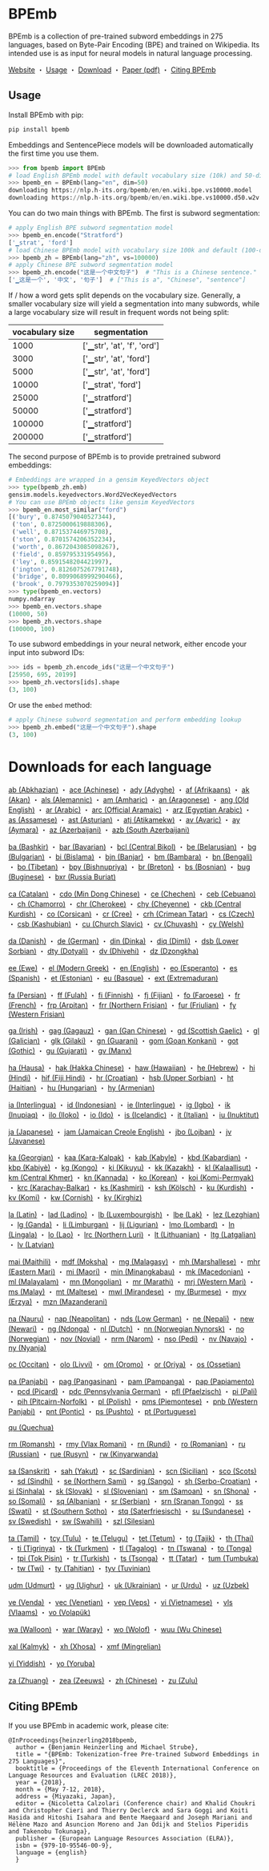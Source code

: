 # BPEmb

BPEmb is a collection of pre-trained subword embeddings in 275 languages, based on Byte-Pair Encoding (BPE) and trained on Wikipedia. Its intended use is as input for neural models in natural language processing.

[Website](https://nlp.h-its.org/bpemb) ・ 
[Usage](#usage) ・ 
[Download](#downloads-for-each-language) ・ 
[Paper (pdf)](http://www.lrec-conf.org/proceedings/lrec2018/pdf/1049.pdf) ・ 
[Citing BPEmb](#citing-bpemb)



## Usage

Install BPEmb with pip:

```bash
pip install bpemb
```

Embeddings and SentencePiece models will be downloaded automatically the first time you use them.

```python
>>> from bpemb import BPEmb
# load English BPEmb model with default vocabulary size (10k) and 50-dimensional embeddings
>>> bpemb_en = BPEmb(lang="en", dim=50)
downloading https://nlp.h-its.org/bpemb/en/en.wiki.bpe.vs10000.model
downloading https://nlp.h-its.org/bpemb/en/en.wiki.bpe.vs10000.d50.w2v.bin.tar.gz
```

You can do two main things with BPEmb. The first is subword segmentation:
```python
# apply English BPE subword segmentation model
>>> bpemb_en.encode("Stratford")
['▁strat', 'ford']
# load Chinese BPEmb model with vocabulary size 100k and default (100-dim) embeddings
>>> bpemb_zh = BPEmb(lang="zh", vs=100000)
# apply Chinese BPE subword segmentation model
>>> bpemb_zh.encode("这是一个中文句子")  # "This is a Chinese sentence."
['▁这是一个', '中文', '句子']  # ["This is a", "Chinese", "sentence"]
```

If / how a word gets split depends on the vocabulary size. Generally, a smaller vocabulary size will yield a segmentation into many subwords, while a large vocabulary size will result in frequent words not being split:

| vocabulary size | segmentation |
| --- | --- |
| 1000 | ['▁str', 'at', 'f', 'ord'] |
| 3000 |  ['▁str', 'at', 'ford'] |
| 5000 | ['▁str', 'at', 'ford'] |
| 10000 | ['▁strat', 'ford'] |
| 25000 | ['▁stratford'] |
| 50000 | ['▁stratford'] |
| 100000 | ['▁stratford'] |
| 200000 | ['▁stratford'] |


The second purpose of BPEmb is to provide pretrained subword embeddings:

```python
# Embeddings are wrapped in a gensim KeyedVectors object
>>> type(bpemb_zh.emb)
gensim.models.keyedvectors.Word2VecKeyedVectors
# You can use BPEmb objects like gensim KeyedVectors
>>> bpemb_en.most_similar("ford")
[('bury', 0.8745079040527344),
 ('ton', 0.8725000619888306),
 ('well', 0.871537446975708),
 ('ston', 0.8701574206352234),
 ('worth', 0.8672043085098267),
 ('field', 0.859795331954956),
 ('ley', 0.8591548204421997),
 ('ington', 0.8126075267791748),
 ('bridge', 0.8099068999290466),
 ('brook', 0.7979353070259094)]
>>> type(bpemb_en.vectors)
numpy.ndarray
>>> bpemb_en.vectors.shape
(10000, 50)
>>> bpemb_zh.vectors.shape
(100000, 100)
```

To use subword embeddings in your neural network, either encode your input into subword IDs:
```python
>>> ids = bpemb_zh.encode_ids("这是一个中文句子")
[25950, 695, 20199]
>>> bpemb_zh.vectors[ids].shape
(3, 100)
```

Or use the `embed` method:
```python
# apply Chinese subword segmentation and perform embedding lookup
>>> bpemb_zh.embed("这是一个中文句子").shape
(3, 100)
```

# Downloads for each language

[ab (Abkhazian)](http://nlp.h-its.org/bpemb/ab) ・ 
[ace (Achinese)](http://nlp.h-its.org/bpemb/ace) ・ 
[ady (Adyghe)](http://nlp.h-its.org/bpemb/ady) ・ 
[af (Afrikaans)](http://nlp.h-its.org/bpemb/af) ・ 
[ak (Akan)](http://nlp.h-its.org/bpemb/ak) ・ 
[als (Alemannic)](http://nlp.h-its.org/bpemb/als) ・ 
[am (Amharic)](http://nlp.h-its.org/bpemb/am) ・ 
[an (Aragonese)](http://nlp.h-its.org/bpemb/an) ・ 
[ang (Old English)](http://nlp.h-its.org/bpemb/ang) ・ 
[ar (Arabic)](http://nlp.h-its.org/bpemb/ar) ・ 
[arc (Official Aramaic)](http://nlp.h-its.org/bpemb/arc) ・ 
[arz (Egyptian Arabic)](http://nlp.h-its.org/bpemb/arz) ・ 
[as (Assamese)](http://nlp.h-its.org/bpemb/as) ・ 
[ast (Asturian)](http://nlp.h-its.org/bpemb/ast) ・ 
[atj (Atikamekw)](http://nlp.h-its.org/bpemb/atj) ・ 
[av (Avaric)](http://nlp.h-its.org/bpemb/av) ・ 
[ay (Aymara)](http://nlp.h-its.org/bpemb/ay) ・ 
[az (Azerbaijani)](http://nlp.h-its.org/bpemb/az) ・ 
[azb (South Azerbaijani)](http://nlp.h-its.org/bpemb/azb)

[ba (Bashkir)](http://nlp.h-its.org/bpemb/ba) ・ 
[bar (Bavarian)](http://nlp.h-its.org/bpemb/bar) ・ 
[bcl (Central Bikol)](http://nlp.h-its.org/bpemb/bcl) ・ 
[be (Belarusian)](http://nlp.h-its.org/bpemb/be) ・ 
[bg (Bulgarian)](http://nlp.h-its.org/bpemb/bg) ・ 
[bi (Bislama)](http://nlp.h-its.org/bpemb/bi) ・ 
[bjn (Banjar)](http://nlp.h-its.org/bpemb/bjn) ・ 
[bm (Bambara)](http://nlp.h-its.org/bpemb/bm) ・ 
[bn (Bengali)](http://nlp.h-its.org/bpemb/bn) ・ 
[bo (Tibetan)](http://nlp.h-its.org/bpemb/bo) ・ 
[bpy (Bishnupriya)](http://nlp.h-its.org/bpemb/bpy) ・ 
[br (Breton)](http://nlp.h-its.org/bpemb/br) ・ 
[bs (Bosnian)](http://nlp.h-its.org/bpemb/bs) ・ 
[bug (Buginese)](http://nlp.h-its.org/bpemb/bug) ・ 
[bxr (Russia Buriat)](http://nlp.h-its.org/bpemb/bxr)

[ca (Catalan)](http://nlp.h-its.org/bpemb/ca) ・ 
[cdo (Min Dong Chinese)](http://nlp.h-its.org/bpemb/cdo) ・ 
[ce (Chechen)](http://nlp.h-its.org/bpemb/ce) ・ 
[ceb (Cebuano)](http://nlp.h-its.org/bpemb/ceb) ・ 
[ch (Chamorro)](http://nlp.h-its.org/bpemb/ch) ・ 
[chr (Cherokee)](http://nlp.h-its.org/bpemb/chr) ・ 
[chy (Cheyenne)](http://nlp.h-its.org/bpemb/chy) ・ 
[ckb (Central Kurdish)](http://nlp.h-its.org/bpemb/ckb) ・ 
[co (Corsican)](http://nlp.h-its.org/bpemb/co) ・ 
[cr (Cree)](http://nlp.h-its.org/bpemb/cr) ・ 
[crh (Crimean Tatar)](http://nlp.h-its.org/bpemb/crh) ・ 
[cs (Czech)](http://nlp.h-its.org/bpemb/cs) ・ 
[csb (Kashubian)](http://nlp.h-its.org/bpemb/csb) ・ 
[cu (Church Slavic)](http://nlp.h-its.org/bpemb/cu) ・ 
[cv (Chuvash)](http://nlp.h-its.org/bpemb/cv) ・ 
[cy (Welsh)](http://nlp.h-its.org/bpemb/cy)

[da (Danish)](http://nlp.h-its.org/bpemb/da) ・ 
[de (German)](http://nlp.h-its.org/bpemb/de) ・ 
[din (Dinka)](http://nlp.h-its.org/bpemb/din) ・ 
[diq (Dimli)](http://nlp.h-its.org/bpemb/diq) ・ 
[dsb (Lower Sorbian)](http://nlp.h-its.org/bpemb/dsb) ・ 
[dty (Dotyali)](http://nlp.h-its.org/bpemb/dty) ・ 
[dv (Dhivehi)](http://nlp.h-its.org/bpemb/dv) ・ 
[dz (Dzongkha)](http://nlp.h-its.org/bpemb/dz)

[ee (Ewe)](http://nlp.h-its.org/bpemb/ee) ・ 
[el (Modern Greek)](http://nlp.h-its.org/bpemb/el) ・ 
[en (English)](http://nlp.h-its.org/bpemb/en) ・ 
[eo (Esperanto)](http://nlp.h-its.org/bpemb/eo) ・ 
[es (Spanish)](http://nlp.h-its.org/bpemb/es) ・ 
[et (Estonian)](http://nlp.h-its.org/bpemb/et) ・ 
[eu (Basque)](http://nlp.h-its.org/bpemb/eu) ・ 
[ext (Extremaduran)](http://nlp.h-its.org/bpemb/ext)

[fa (Persian)](http://nlp.h-its.org/bpemb/fa) ・ 
[ff (Fulah)](http://nlp.h-its.org/bpemb/ff) ・ 
[fi (Finnish)](http://nlp.h-its.org/bpemb/fi) ・ 
[fj (Fijian)](http://nlp.h-its.org/bpemb/fj) ・ 
[fo (Faroese)](http://nlp.h-its.org/bpemb/fo) ・ 
[fr (French)](http://nlp.h-its.org/bpemb/fr) ・ 
[frp (Arpitan)](http://nlp.h-its.org/bpemb/frp) ・ 
[frr (Northern Frisian)](http://nlp.h-its.org/bpemb/frr) ・ 
[fur (Friulian)](http://nlp.h-its.org/bpemb/fur) ・ 
[fy (Western Frisian)](http://nlp.h-its.org/bpemb/fy)

[ga (Irish)](http://nlp.h-its.org/bpemb/ga) ・ 
[gag (Gagauz)](http://nlp.h-its.org/bpemb/gag) ・ 
[gan (Gan Chinese)](http://nlp.h-its.org/bpemb/gan) ・ 
[gd (Scottish Gaelic)](http://nlp.h-its.org/bpemb/gd) ・ 
[gl (Galician)](http://nlp.h-its.org/bpemb/gl) ・ 
[glk (Gilaki)](http://nlp.h-its.org/bpemb/glk) ・ 
[gn (Guarani)](http://nlp.h-its.org/bpemb/gn) ・ 
[gom (Goan Konkani)](http://nlp.h-its.org/bpemb/gom) ・ 
[got (Gothic)](http://nlp.h-its.org/bpemb/got) ・ 
[gu (Gujarati)](http://nlp.h-its.org/bpemb/gu) ・ 
[gv (Manx)](http://nlp.h-its.org/bpemb/gv)

[ha (Hausa)](http://nlp.h-its.org/bpemb/ha) ・ 
[hak (Hakka Chinese)](http://nlp.h-its.org/bpemb/hak) ・ 
[haw (Hawaiian)](http://nlp.h-its.org/bpemb/haw) ・ 
[he (Hebrew)](http://nlp.h-its.org/bpemb/he) ・ 
[hi (Hindi)](http://nlp.h-its.org/bpemb/hi) ・ 
[hif (Fiji Hindi)](http://nlp.h-its.org/bpemb/hif) ・ 
[hr (Croatian)](http://nlp.h-its.org/bpemb/hr) ・ 
[hsb (Upper Sorbian)](http://nlp.h-its.org/bpemb/hsb) ・ 
[ht (Haitian)](http://nlp.h-its.org/bpemb/ht) ・ 
[hu (Hungarian)](http://nlp.h-its.org/bpemb/hu) ・ 
[hy (Armenian)](http://nlp.h-its.org/bpemb/hy)

[ia (Interlingua)](http://nlp.h-its.org/bpemb/ia) ・ 
[id (Indonesian)](http://nlp.h-its.org/bpemb/id) ・ 
[ie (Interlingue)](http://nlp.h-its.org/bpemb/ie) ・ 
[ig (Igbo)](http://nlp.h-its.org/bpemb/ig) ・ 
[ik (Inupiaq)](http://nlp.h-its.org/bpemb/ik) ・ 
[ilo (Iloko)](http://nlp.h-its.org/bpemb/ilo) ・ 
[io (Ido)](http://nlp.h-its.org/bpemb/io) ・ 
[is (Icelandic)](http://nlp.h-its.org/bpemb/is) ・ 
[it (Italian)](http://nlp.h-its.org/bpemb/it) ・ 
[iu (Inuktitut)](http://nlp.h-its.org/bpemb/iu)

[ja (Japanese)](http://nlp.h-its.org/bpemb/ja) ・ 
[jam (Jamaican Creole English)](http://nlp.h-its.org/bpemb/jam) ・ 
[jbo (Lojban)](http://nlp.h-its.org/bpemb/jbo) ・ 
[jv (Javanese)](http://nlp.h-its.org/bpemb/jv)

[ka (Georgian)](http://nlp.h-its.org/bpemb/ka) ・ 
[kaa (Kara-Kalpak)](http://nlp.h-its.org/bpemb/kaa) ・ 
[kab (Kabyle)](http://nlp.h-its.org/bpemb/kab) ・ 
[kbd (Kabardian)](http://nlp.h-its.org/bpemb/kbd) ・ 
[kbp (Kabiyè)](http://nlp.h-its.org/bpemb/kbp) ・ 
[kg (Kongo)](http://nlp.h-its.org/bpemb/kg) ・ 
[ki (Kikuyu)](http://nlp.h-its.org/bpemb/ki) ・ 
[kk (Kazakh)](http://nlp.h-its.org/bpemb/kk) ・ 
[kl (Kalaallisut)](http://nlp.h-its.org/bpemb/kl) ・ 
[km (Central Khmer)](http://nlp.h-its.org/bpemb/km) ・ 
[kn (Kannada)](http://nlp.h-its.org/bpemb/kn) ・ 
[ko (Korean)](http://nlp.h-its.org/bpemb/ko) ・ 
[koi (Komi-Permyak)](http://nlp.h-its.org/bpemb/koi) ・ 
[krc (Karachay-Balkar)](http://nlp.h-its.org/bpemb/krc) ・ 
[ks (Kashmiri)](http://nlp.h-its.org/bpemb/ks) ・ 
[ksh (Kölsch)](http://nlp.h-its.org/bpemb/ksh) ・ 
[ku (Kurdish)](http://nlp.h-its.org/bpemb/ku) ・ 
[kv (Komi)](http://nlp.h-its.org/bpemb/kv) ・ 
[kw (Cornish)](http://nlp.h-its.org/bpemb/kw) ・ 
[ky (Kirghiz)](http://nlp.h-its.org/bpemb/ky)

[la (Latin)](http://nlp.h-its.org/bpemb/la) ・ 
[lad (Ladino)](http://nlp.h-its.org/bpemb/lad) ・ 
[lb (Luxembourgish)](http://nlp.h-its.org/bpemb/lb) ・ 
[lbe (Lak)](http://nlp.h-its.org/bpemb/lbe) ・ 
[lez (Lezghian)](http://nlp.h-its.org/bpemb/lez) ・ 
[lg (Ganda)](http://nlp.h-its.org/bpemb/lg) ・ 
[li (Limburgan)](http://nlp.h-its.org/bpemb/li) ・ 
[lij (Ligurian)](http://nlp.h-its.org/bpemb/lij) ・ 
[lmo (Lombard)](http://nlp.h-its.org/bpemb/lmo) ・ 
[ln (Lingala)](http://nlp.h-its.org/bpemb/ln) ・ 
[lo (Lao)](http://nlp.h-its.org/bpemb/lo) ・ 
[lrc (Northern Luri)](http://nlp.h-its.org/bpemb/lrc) ・ 
[lt (Lithuanian)](http://nlp.h-its.org/bpemb/lt) ・ 
[ltg (Latgalian)](http://nlp.h-its.org/bpemb/ltg) ・ 
[lv (Latvian)](http://nlp.h-its.org/bpemb/lv)

[mai (Maithili)](http://nlp.h-its.org/bpemb/mai) ・ 
[mdf (Moksha)](http://nlp.h-its.org/bpemb/mdf) ・ 
[mg (Malagasy)](http://nlp.h-its.org/bpemb/mg) ・ 
[mh (Marshallese)](http://nlp.h-its.org/bpemb/mh) ・ 
[mhr (Eastern Mari)](http://nlp.h-its.org/bpemb/mhr) ・ 
[mi (Maori)](http://nlp.h-its.org/bpemb/mi) ・ 
[min (Minangkabau)](http://nlp.h-its.org/bpemb/min) ・ 
[mk (Macedonian)](http://nlp.h-its.org/bpemb/mk) ・ 
[ml (Malayalam)](http://nlp.h-its.org/bpemb/ml) ・ 
[mn (Mongolian)](http://nlp.h-its.org/bpemb/mn) ・ 
[mr (Marathi)](http://nlp.h-its.org/bpemb/mr) ・ 
[mrj (Western Mari)](http://nlp.h-its.org/bpemb/mrj) ・ 
[ms (Malay)](http://nlp.h-its.org/bpemb/ms) ・ 
[mt (Maltese)](http://nlp.h-its.org/bpemb/mt) ・ 
[mwl (Mirandese)](http://nlp.h-its.org/bpemb/mwl) ・ 
[my (Burmese)](http://nlp.h-its.org/bpemb/my) ・ 
[myv (Erzya)](http://nlp.h-its.org/bpemb/myv) ・ 
[mzn (Mazanderani)](http://nlp.h-its.org/bpemb/mzn)

[na (Nauru)](http://nlp.h-its.org/bpemb/na) ・ 
[nap (Neapolitan)](http://nlp.h-its.org/bpemb/nap) ・ 
[nds (Low German)](http://nlp.h-its.org/bpemb/nds) ・ 
[ne (Nepali)](http://nlp.h-its.org/bpemb/ne) ・ 
[new (Newari)](http://nlp.h-its.org/bpemb/new) ・ 
[ng (Ndonga)](http://nlp.h-its.org/bpemb/ng) ・ 
[nl (Dutch)](http://nlp.h-its.org/bpemb/nl) ・ 
[nn (Norwegian Nynorsk)](http://nlp.h-its.org/bpemb/nn) ・ 
[no (Norwegian)](http://nlp.h-its.org/bpemb/no) ・ 
[nov (Novial)](http://nlp.h-its.org/bpemb/nov) ・ 
[nrm (Narom)](http://nlp.h-its.org/bpemb/nrm) ・ 
[nso (Pedi)](http://nlp.h-its.org/bpemb/nso) ・ 
[nv (Navajo)](http://nlp.h-its.org/bpemb/nv) ・ 
[ny (Nyanja)](http://nlp.h-its.org/bpemb/ny)

[oc (Occitan)](http://nlp.h-its.org/bpemb/oc) ・ 
[olo (Livvi)](http://nlp.h-its.org/bpemb/olo) ・ 
[om (Oromo)](http://nlp.h-its.org/bpemb/om) ・ 
[or (Oriya)](http://nlp.h-its.org/bpemb/or) ・ 
[os (Ossetian)](http://nlp.h-its.org/bpemb/os)

[pa (Panjabi)](http://nlp.h-its.org/bpemb/pa) ・ 
[pag (Pangasinan)](http://nlp.h-its.org/bpemb/pag) ・ 
[pam (Pampanga)](http://nlp.h-its.org/bpemb/pam) ・ 
[pap (Papiamento)](http://nlp.h-its.org/bpemb/pap) ・ 
[pcd (Picard)](http://nlp.h-its.org/bpemb/pcd) ・ 
[pdc (Pennsylvania German)](http://nlp.h-its.org/bpemb/pdc) ・ 
[pfl (Pfaelzisch)](http://nlp.h-its.org/bpemb/pfl) ・ 
[pi (Pali)](http://nlp.h-its.org/bpemb/pi) ・ 
[pih (Pitcairn-Norfolk)](http://nlp.h-its.org/bpemb/pih) ・ 
[pl (Polish)](http://nlp.h-its.org/bpemb/pl) ・ 
[pms (Piemontese)](http://nlp.h-its.org/bpemb/pms) ・ 
[pnb (Western Panjabi)](http://nlp.h-its.org/bpemb/pnb) ・ 
[pnt (Pontic)](http://nlp.h-its.org/bpemb/pnt) ・ 
[ps (Pushto)](http://nlp.h-its.org/bpemb/ps) ・ 
[pt (Portuguese)](http://nlp.h-its.org/bpemb/pt)

[qu (Quechua)](http://nlp.h-its.org/bpemb/qu)

[rm (Romansh)](http://nlp.h-its.org/bpemb/rm) ・ 
[rmy (Vlax Romani)](http://nlp.h-its.org/bpemb/rmy) ・ 
[rn (Rundi)](http://nlp.h-its.org/bpemb/rn) ・ 
[ro (Romanian)](http://nlp.h-its.org/bpemb/ro) ・ 
[ru (Russian)](http://nlp.h-its.org/bpemb/ru) ・ 
[rue (Rusyn)](http://nlp.h-its.org/bpemb/rue) ・ 
[rw (Kinyarwanda)](http://nlp.h-its.org/bpemb/rw)

[sa (Sanskrit)](http://nlp.h-its.org/bpemb/sa) ・ 
[sah (Yakut)](http://nlp.h-its.org/bpemb/sah) ・ 
[sc (Sardinian)](http://nlp.h-its.org/bpemb/sc) ・ 
[scn (Sicilian)](http://nlp.h-its.org/bpemb/scn) ・ 
[sco (Scots)](http://nlp.h-its.org/bpemb/sco) ・ 
[sd (Sindhi)](http://nlp.h-its.org/bpemb/sd) ・ 
[se (Northern Sami)](http://nlp.h-its.org/bpemb/se) ・ 
[sg (Sango)](http://nlp.h-its.org/bpemb/sg) ・ 
[sh (Serbo-Croatian)](http://nlp.h-its.org/bpemb/sh) ・ 
[si (Sinhala)](http://nlp.h-its.org/bpemb/si) ・ 
[sk (Slovak)](http://nlp.h-its.org/bpemb/sk) ・ 
[sl (Slovenian)](http://nlp.h-its.org/bpemb/sl) ・ 
[sm (Samoan)](http://nlp.h-its.org/bpemb/sm) ・ 
[sn (Shona)](http://nlp.h-its.org/bpemb/sn) ・ 
[so (Somali)](http://nlp.h-its.org/bpemb/so) ・ 
[sq (Albanian)](http://nlp.h-its.org/bpemb/sq) ・ 
[sr (Serbian)](http://nlp.h-its.org/bpemb/sr) ・ 
[srn (Sranan Tongo)](http://nlp.h-its.org/bpemb/srn) ・ 
[ss (Swati)](http://nlp.h-its.org/bpemb/ss) ・ 
[st (Southern Sotho)](http://nlp.h-its.org/bpemb/st) ・ 
[stq (Saterfriesisch)](http://nlp.h-its.org/bpemb/stq) ・ 
[su (Sundanese)](http://nlp.h-its.org/bpemb/su) ・ 
[sv (Swedish)](http://nlp.h-its.org/bpemb/sv) ・ 
[sw (Swahili)](http://nlp.h-its.org/bpemb/sw) ・ 
[szl (Silesian)](http://nlp.h-its.org/bpemb/szl)

[ta (Tamil)](http://nlp.h-its.org/bpemb/ta) ・ 
[tcy (Tulu)](http://nlp.h-its.org/bpemb/tcy) ・ 
[te (Telugu)](http://nlp.h-its.org/bpemb/te) ・ 
[tet (Tetum)](http://nlp.h-its.org/bpemb/tet) ・ 
[tg (Tajik)](http://nlp.h-its.org/bpemb/tg) ・ 
[th (Thai)](http://nlp.h-its.org/bpemb/th) ・ 
[ti (Tigrinya)](http://nlp.h-its.org/bpemb/ti) ・ 
[tk (Turkmen)](http://nlp.h-its.org/bpemb/tk) ・ 
[tl (Tagalog)](http://nlp.h-its.org/bpemb/tl) ・ 
[tn (Tswana)](http://nlp.h-its.org/bpemb/tn) ・ 
[to (Tonga)](http://nlp.h-its.org/bpemb/to) ・ 
[tpi (Tok Pisin)](http://nlp.h-its.org/bpemb/tpi) ・ 
[tr (Turkish)](http://nlp.h-its.org/bpemb/tr) ・ 
[ts (Tsonga)](http://nlp.h-its.org/bpemb/ts) ・ 
[tt (Tatar)](http://nlp.h-its.org/bpemb/tt) ・ 
[tum (Tumbuka)](http://nlp.h-its.org/bpemb/tum) ・ 
[tw (Twi)](http://nlp.h-its.org/bpemb/tw) ・ 
[ty (Tahitian)](http://nlp.h-its.org/bpemb/ty) ・ 
[tyv (Tuvinian)](http://nlp.h-its.org/bpemb/tyv)

[udm (Udmurt)](http://nlp.h-its.org/bpemb/udm) ・ 
[ug (Uighur)](http://nlp.h-its.org/bpemb/ug) ・ 
[uk (Ukrainian)](http://nlp.h-its.org/bpemb/uk) ・ 
[ur (Urdu)](http://nlp.h-its.org/bpemb/ur) ・ 
[uz (Uzbek)](http://nlp.h-its.org/bpemb/uz)

[ve (Venda)](http://nlp.h-its.org/bpemb/ve) ・ 
[vec (Venetian)](http://nlp.h-its.org/bpemb/vec) ・ 
[vep (Veps)](http://nlp.h-its.org/bpemb/vep) ・ 
[vi (Vietnamese)](http://nlp.h-its.org/bpemb/vi) ・ 
[vls (Vlaams)](http://nlp.h-its.org/bpemb/vls) ・ 
[vo (Volapük)](http://nlp.h-its.org/bpemb/vo)

[wa (Walloon)](http://nlp.h-its.org/bpemb/wa) ・ 
[war (Waray)](http://nlp.h-its.org/bpemb/war) ・ 
[wo (Wolof)](http://nlp.h-its.org/bpemb/wo) ・ 
[wuu (Wu Chinese)](http://nlp.h-its.org/bpemb/wuu)

[xal (Kalmyk)](http://nlp.h-its.org/bpemb/xal) ・ 
[xh (Xhosa)](http://nlp.h-its.org/bpemb/xh) ・ 
[xmf (Mingrelian)](http://nlp.h-its.org/bpemb/xmf)

[yi (Yiddish)](http://nlp.h-its.org/bpemb/yi) ・ 
[yo (Yoruba)](http://nlp.h-its.org/bpemb/yo)

[za (Zhuang)](http://nlp.h-its.org/bpemb/za) ・ 
[zea (Zeeuws)](http://nlp.h-its.org/bpemb/zea) ・ 
[zh (Chinese)](http://nlp.h-its.org/bpemb/zh) ・ 
[zu (Zulu)](http://nlp.h-its.org/bpemb/zu)


## Citing BPEmb

If you use BPEmb in academic work, please cite:

```
@InProceedings{heinzerling2018bpemb,
  author = {Benjamin Heinzerling and Michael Strube},
  title = "{BPEmb: Tokenization-free Pre-trained Subword Embeddings in 275 Languages}",
  booktitle = {Proceedings of the Eleventh International Conference on Language Resources and Evaluation (LREC 2018)},
  year = {2018},
  month = {May 7-12, 2018},
  address = {Miyazaki, Japan},
  editor = {Nicoletta Calzolari (Conference chair) and Khalid Choukri and Christopher Cieri and Thierry Declerck and Sara Goggi and Koiti Hasida and Hitoshi Isahara and Bente Maegaard and Joseph Mariani and Hélène Mazo and Asuncion Moreno and Jan Odijk and Stelios Piperidis and Takenobu Tokunaga},
  publisher = {European Language Resources Association (ELRA)},
  isbn = {979-10-95546-00-9},
  language = {english}
  }
```
